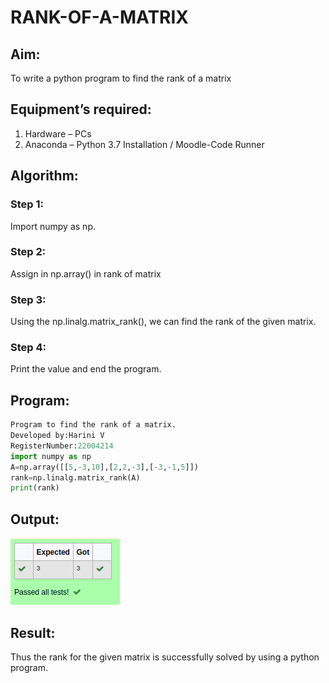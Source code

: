 # RANK-OF-A-MATRIX
## Aim:
To write a python program to find the rank of a matrix
## Equipment’s required:
1. 	Hardware – PCs
2. 	Anaconda – Python 3.7 Installation / Moodle-Code Runner
## Algorithm:
### Step 1:
Import numpy as np.
### Step 2: 
Assign in np.array() in rank of matrix
### Step 3:
Using the np.linalg.matrix_rank(), we can find the rank of the given matrix.
### Step 4: 
Print the value and end the program.

## Program:
```python
Program to find the rank of a matrix.
Developed by:Harini V
RegisterNumber:22004214
import numpy as np
A=np.array([[5,-3,10],[2,2,-3],[-3,-1,5]]) 
rank=np.linalg.matrix_rank(A)
print(rank)
```

## Output:
![OUTPUT](./output.png)
## Result:
Thus the rank for the given matrix is successfully solved by  using a python program.

